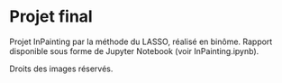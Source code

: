 # Projet final 

Projet InPainting par la méthode du LASSO, réalisé en binôme.
Rapport disponible sous forme de Jupyter Notebook (voir InPainting.ipynb).

Droits des images réservés.
